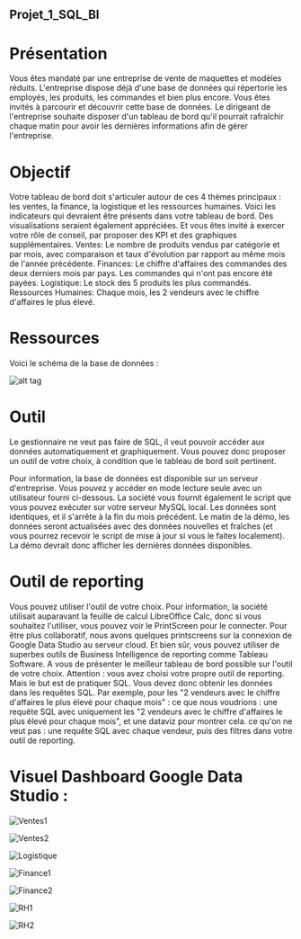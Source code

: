 ## Projet_1_SQL_BI

# Présentation

Vous êtes mandaté par une entreprise de vente de maquettes et modèles réduits. L'entreprise dispose déjà d'une base de données qui répertorie les employés, les produits, les commandes et bien plus encore. Vous êtes invités à parcourir et découvrir cette base de données. Le dirigeant de l'entreprise souhaite disposer d'un tableau de bord qu'il pourrait rafraîchir chaque matin pour avoir les dernières informations afin de gérer l'entreprise.

# Objectif

Votre tableau de bord doit s'articuler autour de ces 4 thèmes principaux : les ventes, la finance, la logistique et les ressources humaines.
Voici les indicateurs qui devraient être présents dans votre tableau de bord. Des visualisations seraient également appréciées. Et vous êtes invité à exercer votre rôle de conseil, par proposer des KPI et des graphiques supplémentaires.
Ventes: Le nombre de produits vendus par catégorie et par mois, avec comparaison et taux d'évolution par rapport au même mois de l'année précédente.
Finances: 
Le chiffre d'affaires des commandes des deux derniers mois par pays. 
Les commandes qui n'ont pas encore été payées.
Logistique: Le stock des 5 produits les plus commandés.
Ressources Humaines: Chaque mois, les 2 vendeurs avec le chiffre d'affaires le plus élevé.

# Ressources

Voici le schéma de la base de données :

![alt tag](https://user-images.githubusercontent.com/90702580/142235696-7bf21a69-cfd3-4dc2-ae4a-981e997931d1.png)

# Outil

Le gestionnaire ne veut pas faire de SQL, il veut pouvoir accéder aux données automatiquement et graphiquement. Vous pouvez donc proposer un outil de votre choix, à condition que le tableau de bord soit pertinent.

Pour information, la base de données est disponible sur un serveur d'entreprise. Vous pouvez y accéder en mode lecture seule avec un utilisateur fourni ci-dessous.
La société vous fournit également le script que vous pouvez exécuter sur votre serveur MySQL local. Les données sont identiques, et il s'arrête à la fin du mois précédent.
Le matin de la démo, les données seront actualisées avec des données nouvelles et fraîches (et vous pourrez recevoir le script de mise à jour si vous le faites localement). La démo devrait donc afficher les dernières données disponibles.

# Outil de reporting

Vous pouvez utiliser l'outil de votre choix. Pour information, la société utilisait auparavant la feuille de calcul LibreOffice Calc, donc si vous souhaitez l'utiliser, vous pouvez voir le PrintScreen pour le connecter. Pour être plus collaboratif, nous avons quelques printscreens sur la connexion de Google Data Studio au serveur cloud. Et bien sûr, vous pouvez utiliser de superbes outils de Business Intelligence de reporting comme Tableau Software. A vous de présenter le meilleur tableau de bord possible sur l'outil de votre choix.
Attention : vous avez choisi votre propre outil de reporting. Mais le but est de pratiquer SQL. Vous devez donc obtenir les données dans les requêtes SQL. Par exemple, pour les "2 vendeurs avec le chiffre d'affaires le plus élevé pour chaque mois" : 
ce que nous voudrions : une requête SQL avec uniquement les "2 vendeurs avec le chiffre d'affaires le plus élevé pour chaque mois", et une dataviz pour montrer cela.
ce qu'on ne veut pas : une requête SQL avec chaque vendeur, puis des filtres dans votre outil de reporting.


# Visuel Dashboard Google Data Studio :

![Ventes1](https://user-images.githubusercontent.com/90702580/142240379-4412c113-48c2-4543-952d-a8cb1aaaf1a5.png)

![Ventes2](https://user-images.githubusercontent.com/90702580/142240398-b79306b6-fca0-4792-b327-e60135537d8b.png)

![Logistique](https://user-images.githubusercontent.com/90702580/142240411-b402653f-923a-4aa4-85d2-e5fa510e5bd3.png)

![Finance1](https://user-images.githubusercontent.com/90702580/142240423-128bc5d5-19f0-4d5e-84ad-a9ded9ee8349.png)

![Finance2](https://user-images.githubusercontent.com/90702580/142240445-64544ade-ebe7-4b21-a5ae-e12d54cccf5c.png)

![RH1](https://user-images.githubusercontent.com/90702580/142240456-8e23e628-df51-4d2a-95b3-809c1f7e8919.png)

![RH2](https://user-images.githubusercontent.com/90702580/142240466-de5f5428-ce70-4efa-8fde-8904c73065cf.png)
